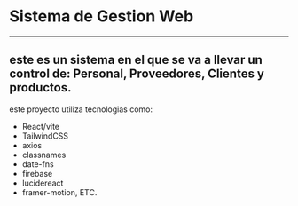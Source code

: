 # Sistema de Gestion Web
----------------
## este es un sistema en el que se va a llevar un control de: Personal, Proveedores, Clientes y productos.
este proyecto utiliza tecnologias como:
 - React/vite 
 - TailwindCSS 
 - axios
 - classnames
 - date-fns
 - firebase
 - lucidereact
 - framer-motion, ETC.

